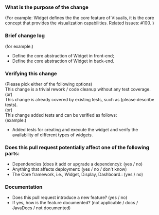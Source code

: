 ### What is the purpose of the change
(For example: Widget defines the the core feature of Visualis, it is the core concept that provides the visualization capabilities.
Related issues: #100. )

### Brief change log
(for example:)
- Define the core abstraction of Widget in front-end;
- Define the core abstraction of Widget in back-end.

### Verifying this change
(Please pick either of the following options)  
This change is a trivial rework / code cleanup without any test coverage.  
(or)  
This change is already covered by existing tests, such as (please describe tests).  
(or)  
This change added tests and can be verified as follows:  
(example:)  
- Added tests for creating and execute the widget and verify the availability of different types of widgets.

### Does this pull request potentially affect one of the following parts:
- Dependencies (does it add or upgrade a dependency): (yes / no)
- Anything that affects deployment: (yes / no / don't know)
- The Core framework, i.e., Widget, Display, Dashboard.: (yes / no)

### Documentation
- Does this pull request introduce a new feature? (yes / no)
- If yes, how is the feature documented? (not applicable / docs / JavaDocs / not documented)